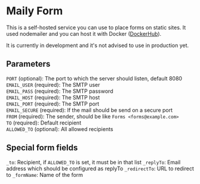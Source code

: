 # Maily Form

This is a self-hosted service you can use to place forms on static sites. It used nodemailer and you can host it with Docker ([DockerHub](https://hub.docker.com/r/jlelse/maily-form/)).

It is currently in development and it's not advised to use in production yet.

## Parameters

`PORT` (optional): The port to which the server should listen, default 8080  
`EMAIL_USER` (required): The SMTP user  
`EMAIL_PASS` (required): The SMTP password  
`EMAIL_HOST` (required): The SMTP host  
`EMAIL_PORT` (required): The SMTP port  
`EMAIL_SECURE` (required): If the mail should be send on a secure port  
`FROM` (required): The sender, should be like `Forms <forms@example.com>`  
`TO` (required): Default recipient  
`ALLOWED_TO` (optional): All allowed recipients

## Special form fields

`_to`: Recipient, if `ALLOWED_TO` is set, it must be in that list
`_replyTo`: Email address which should be configured as replyTo
`_redirectTo`: URL to redirect to
`_formName`: Name of the form